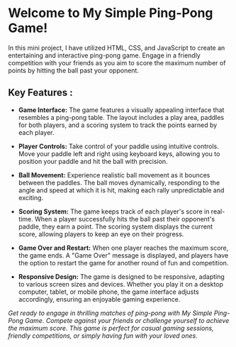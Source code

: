 # Welcome to My Simple Ping-Pong Game!

In this mini project, I have utilized HTML, CSS, and JavaScript to create an entertaining and interactive ping-pong game. Engage in a friendly competition with your friends as you aim to score the maximum number of points by hitting the ball past your opponent.

## Key Features :

* **Game Interface:** The game features a visually appealing interface that resembles a ping-pong table. The layout includes a play area, paddles for both players, and a scoring system to track the points earned by each player.

* **Player Controls:** Take control of your paddle using intuitive controls. Move your paddle left and right using keyboard keys, allowing you to position your paddle and hit the ball with precision.

* **Ball Movement:** Experience realistic ball movement as it bounces between the paddles. The ball moves dynamically, responding to the angle and speed at which it is hit, making each rally unpredictable and exciting.

* **Scoring System:** The game keeps track of each player's score in real-time. When a player successfully hits the ball past their opponent's paddle, they earn a point. The scoring system displays the current score, allowing players to keep an eye on their progress.

* **Game Over and Restart:** When one player reaches the maximum score, the game ends. A "Game Over" message is displayed, and players have the option to restart the game for another round of fun and competition.

* **Responsive Design:** The game is designed to be responsive, adapting to various screen sizes and devices. Whether you play it on a desktop computer, tablet, or mobile phone, the game interface adjusts accordingly, ensuring an enjoyable gaming experience.

*Get ready to engage in thrilling matches of ping-pong with My Simple Ping-Pong Game. Compete against your friends or challenge yourself to achieve the maximum score. This game is perfect for casual gaming sessions, friendly competitions, or simply having fun with your loved ones.*

